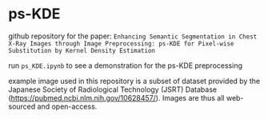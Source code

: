 # ps-KDE
github repository for the paper: `Enhancing Semantic Segmentation in Chest X-Ray Images through Image Preprocessing: ps-KDE for Pixel-wise Substitution by Kernel Density Estimation`

run `ps_KDE.ipynb` to see a demonstration for the ps-KDE preprocessing

example image used in this repository is a subset of dataset provided by the Japanese Society of Radiological Technology (JSRT) Database (https://pubmed.ncbi.nlm.nih.gov/10628457/). Images are thus all web-sourced and open-access.
